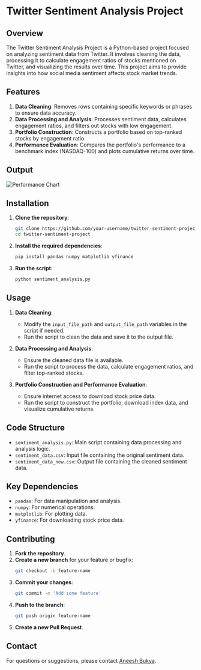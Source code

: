 # Twitter Sentiment Analysis Project

## Overview
The Twitter Sentiment Analysis Project is a Python-based project focused on analyzing sentiment data from Twitter. It involves cleaning the data, processing it to calculate engagement ratios of stocks mentioned on Twitter, and visualizing the results over time. This project aims to provide insights into how social media sentiment affects stock market trends.

## Features
1. **Data Cleaning**: Removes rows containing specific keywords or phrases to ensure data accuracy.
2. **Data Processing and Analysis**: Processes sentiment data, calculates engagement ratios, and filters out stocks with low engagement.
3. **Portfolio Construction**: Constructs a portfolio based on top-ranked stocks by engagement ratio.
4. **Performance Evaluation**: Compares the portfolio's performance to a benchmark index (NASDAQ-100) and plots cumulative returns over time.

## Output 
![Performance Chart](performance_chart.png)

## Installation

1. **Clone the repository**:
    ```bash
    git clone https://github.com/your-username/twitter-sentiment-project.git
    cd twitter-sentiment-project
    ```

2. **Install the required dependencies**:
    ```bash
    pip install pandas numpy matplotlib yfinance
    ```

3. **Run the script**:
    ```bash
    python sentiment_analysis.py
    ```

## Usage

1. **Data Cleaning**:
    - Modify the `input_file_path` and `output_file_path` variables in the script if needed.
    - Run the script to clean the data and save it to the output file.

2. **Data Processing and Analysis**:
    - Ensure the cleaned data file is available.
    - Run the script to process the data, calculate engagement ratios, and filter top-ranked stocks.

3. **Portfolio Construction and Performance Evaluation**:
    - Ensure internet access to download stock price data.
    - Run the script to construct the portfolio, download index data, and visualize cumulative returns.

## Code Structure

- `sentiment_analysis.py`: Main script containing data processing and analysis logic.
- `sentiment_data.csv`: Input file containing the original sentiment data.
- `sentiment_data_new.csv`: Output file containing the cleaned sentiment data.

## Key Dependencies

- `pandas`: For data manipulation and analysis.
- `numpy`: For numerical operations.
- `matplotlib`: For plotting data.
- `yfinance`: For downloading stock price data.

## Contributing

1. **Fork the repository**.
2. **Create a new branch** for your feature or bugfix:
    ```bash
    git checkout -b feature-name
    ```
3. **Commit your changes**:
    ```bash
    git commit -m 'Add some feature'
    ```
4. **Push to the branch**:
    ```bash
    git push origin feature-name
    ```
5. **Create a new Pull Request**.

## Contact
For questions or suggestions, please contact [Aneesh Bukya](mailto:aneeshbsri@outlook.com).
